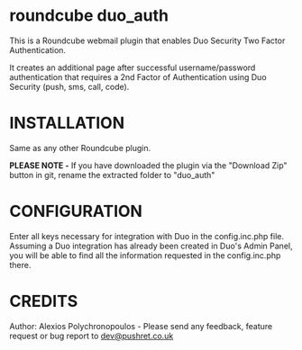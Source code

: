 roundcube duo_auth
==================

This is a Roundcube webmail plugin that enables Duo Security Two Factor Authentication.

It creates an additional page after successful username/password authentication that requires a 2nd Factor of Authentication using Duo Security (push, sms, call, code).

INSTALLATION
============
Same as any other Roundcube plugin.

**PLEASE NOTE -** If you have downloaded the plugin via the "Download Zip" button in git, rename the extracted folder to "duo_auth"

CONFIGURATION
=============
Enter all keys necessary for integration with Duo in the config.inc.php file.
Assuming a Duo integration has already been created in Duo's Admin Panel, you will be able to find all the information requested in the config.inc.php there.

CREDITS
=======
Author: Alexios Polychronopoulos - Please send any feedback, feature request or bug report to dev@pushret.co.uk
